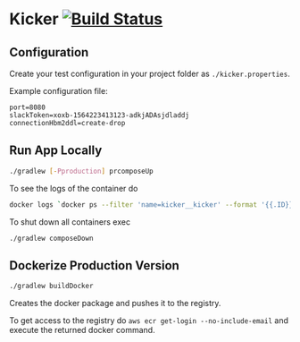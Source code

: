 # Kicker [![Build Status](https://travis-ci.org/gesundkrank/kicker.svg?branch=master)](https://travis-ci.org/gesundkrank/kicker)

## Configuration

Create your test configuration in your project folder as
`./kicker.properties`.

Example configuration file:
```
port=8080
slackToken=xoxb-1564223413123-adkjADAsjdladdj
connectionHbm2ddl=create-drop
```

## Run App Locally

```bash
./gradlew [-Pproduction] prcomposeUp
```

To see the logs of the container do 

```bash
docker logs `docker ps --filter 'name=kicker__kicker' --format '{{.ID}}'`
``` 

To shut down all containers exec

```
./gradlew composeDown
```

## Dockerize Production Version
```bash
./gradlew buildDocker
```

Creates the docker package and pushes it to the registry.

To get access to the registry do `aws ecr get-login --no-include-email` and execute the returned 
docker command.

